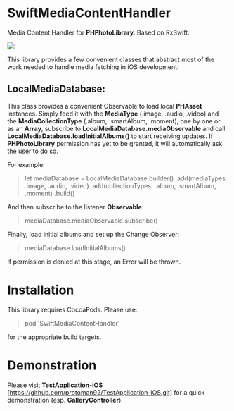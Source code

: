 # SwiftMediaContentHandler
Media Content Handler for **PHPhotoLibrary**. Based on RxSwift.

![](https://travis-ci.org/protoman92/SwiftMediaContentHandler.svg?branch=master)

This library provides a few convenient classes that abstract most of the work needed to handle media fetching in iOS development:

## LocalMediaDatabase: 
This class provides a convenient Observable to load local **PHAsset** instances. Simply feed it with the **MediaType** (.image, .audio, .video) and the **MediaCollectionType** (.album, .smartAlbum, .moment), one by one or as an **Array**, subscribe to **LocalMediaDatabase.mediaObservable** and call **LocalMediaDatabase.loadInitialAlbums()** to start receiving updates. If **PHPhotoLibrary** permission has yet to be granted, it will automatically ask the user to do so.

For example:

> let mediaDatabase = LocalMediaDatabase.builder()
  .add(mediaTypes: .image, .audio, .video)
  .add(collectionTypes: .album, .smartAlbum, .moment)
  .build()
  
And then subscribe to the listener **Observable**:

> mediaDatabase.mediaObservable.subscribe()

Finally, load initial albums and set up the Change Observer:

> mediaDatabase.loadInitialAlbums()

If permission is denied at this stage, an Error will be thrown.

# Installation

This library requires CocoaPods. Please use:

> pod 'SwiftMediaContentHandler'

for the appropriate build targets.

# Demonstration

Please visit **TestApplication-iOS** [https://github.com/protoman92/TestApplication-iOS.git] for a quick demonstration (esp. **GalleryController**).
